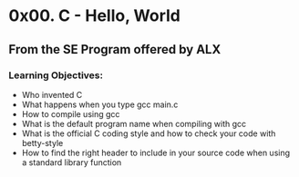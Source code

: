 # 0x00. C - Hello, World
## From the SE Program offered by ALX
### Learning Objectives:

- Who invented C
- What happens when you type gcc main.c
- How to compile using gcc
- What is the default program name when compiling with gcc
- What is the official C coding style and how to check your code with betty-style
- How to find the right header to include in your source code when using a standard library function
